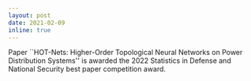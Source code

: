 ```yaml
---
layout: post
date: 2021-02-09
inline: true
---
```


Paper ``HOT-Nets: Higher-Order Topological Neural Networks on Power Distribution Systems'' is awarded the 2022 Statistics in Defense and National Security best paper competition award.
